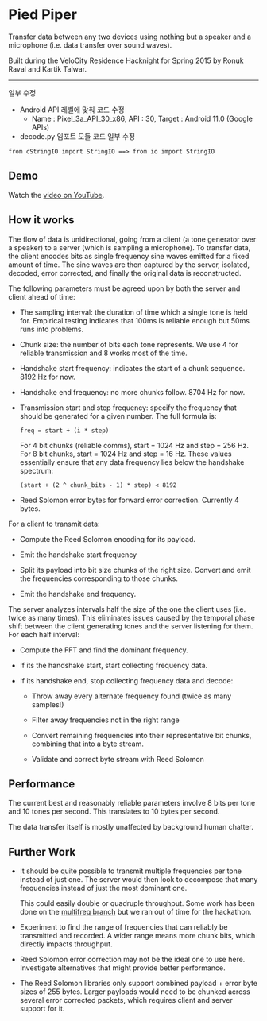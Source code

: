 Pied Piper
==========

Transfer data between any two devices using nothing but a speaker and a
microphone (i.e. data transfer over sound waves).

Built during the VeloCity Residence Hacknight for Spring 2015 by Ronuk Raval and
Kartik Talwar.

----
일부 수정
- Android API 레벨에 맞춰 코드 수정
  -  Name : Pixel_3a_API_30_x86, API : 30, Target : Android 11.0 (Google APIs)
- decode.py 임포트 모듈 코드 일부 수정
```
from cStringIO import StringIO ==> from io import StringIO
```

Demo
----

Watch the [video on YouTube](http://youtu.be/fbW_YWu_HXI).

How it works
------------

The flow of data is unidirectional, going from a client (a tone generator over
a speaker) to a server (which is sampling a microphone). To transfer data, the
client encodes bits as single frequency sine waves emitted for a fixed amount of
time. The sine waves are then captured by the server, isolated, decoded, error
corrected, and finally the original data is reconstructed.

The following parameters must be agreed upon by both the server and client
ahead of time:

- The sampling interval: the duration of time which a single tone is held
  for. Empirical testing indicates that 100ms is reliable enough but 50ms
  runs into problems.

- Chunk size: the number of bits each tone represents. We use 4 for reliable
  transmission and 8 works most of the time.

- Handshake start frequency: indicates the start of a chunk sequence.
  8192 Hz for now.

- Handshake end frequency: no more chunks follow. 8704 Hz for now.

- Transmission start and step frequency: specify the frequency that should
  be generated for a given number. The full formula is:

  ```
  freq = start + (i * step)
  ```

  For 4 bit chunks (reliable comms), start = 1024 Hz and step = 256 Hz. For
  8 bit chunks, start = 1024 Hz and step = 16 Hz. These values essentially
  ensure that any data frequency lies below the handshake spectrum:

  ```
  (start + (2 ^ chunk_bits - 1) * step) < 8192
  ```

- Reed Solomon error bytes for forward error correction. Currently 4 bytes.

For a client to transmit data:

- Compute the Reed Solomon encoding for its payload.

- Emit the handshake start frequency

- Split its payload into bit size chunks of the right size. Convert and emit
  the frequencies corresponding to those chunks.

- Emit the handshake end frequency.

The server analyzes intervals half the size of the one the client uses (i.e.
twice as many times). This eliminates issues caused by the temporal phase shift
between the client generating tones and the server listening for them. For each
half interval:

- Compute the FFT and find the dominant frequency.

- If its the handshake start, start collecting frequency data.

- If its handshake end, stop collecting frequency data and decode:

    - Throw away every alternate frequency found (twice as many samples!)

    - Filter away frequencies not in the right range

    - Convert remaining frequencies into their representative bit chunks,
      combining that into a byte stream.

    - Validate and correct byte stream with Reed Solomon

Performance
-----------

The current best and reasonably reliable parameters involve 8 bits per tone and
10 tones per second. This translates to 10 bytes per second.

The data transfer itself is mostly unaffected by background human chatter.

Further Work
------------

- It should be quite possible to transmit multiple frequencies per tone instead
  of just one. The server would then look to decompose that many frequencies
  instead of just the most dominant one.

  This could easily double or quadruple throughput. Some work has been done on
  the [multifreq branch](https://github.com/rraval/pied-piper/tree/multifreq)
  but we ran out of time for the hackathon.

- Experiment to find the range of frequencies that can reliably be transmitted
  and recorded. A wider range means more chunk bits, which directly impacts
  throughput.

- Reed Solomon error correction may not be the ideal one to use here.
  Investigate alternatives that might provide better performance.

- The Reed Solomon libraries only support combined payload + error byte sizes of
  255 bytes. Larger payloads would need to be chunked across several error
  corrected packets, which requires client and server support for it.
